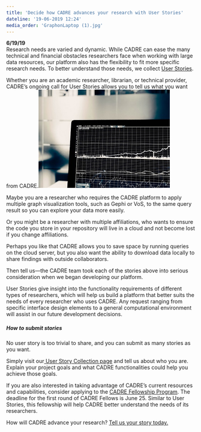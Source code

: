 ```yaml
---
title: 'Decide how CADRE advances your research with User Stories'
dateline: '19-06-2019 12:24'
media_order: 'GraphonLaptop (1).jpg'
---
```


**6/19/19**  
Research needs are varied and dynamic. While CADRE can ease the many technical and financial obstacles researchers face when working with large data resources, our platform also has the flexibility to fit more specific research needs. To better understand those needs, we collect [User Stories](https://iuni.iu.edu/resources/cadre/user-stories).

Whether you are an academic researcher, librarian, or technical provider, CADRE’s ongoing call for User Stories allows you to tell us what you want from CADRE.![](GraphonLaptop%20%281%29.jpg?classes=float-right)

Maybe you are a researcher who requires the CADRE platform to apply multiple graph visualization tools, such as Gephi or VoS, to the same query result so you can explore your data more easily.  

Or you might be a researcher with multiple affiliations, who wants to ensure the code you store in your repository will live in a cloud and not become lost if you change affiliations.

Perhaps you like that CADRE allows you to save space by running queries on the cloud server, but you also want the ability to download data locally to share findings with outside collaborators.

Then tell us—the CADRE team took each of the stories above into serious consideration when we began developing our platform.

User Stories give insight into the functionality requirements of different types of researchers, which will help us build a platform that better suits the needs of every researcher who uses CADRE. Any request ranging from specific interface design elements to a general computational environment will assist in our future development decisions.

##### How to submit stories

No user story is too trivial to share, and you can submit as many stories as you want.

Simply visit our[ User Story Collection page](https://iuni.iu.edu/resources/cadre/user-stories) and tell us about who you are. Explain your project goals and what CADRE functionalities could help you achieve those goals.

If you are also interested in taking advantage of CADRE’s current resources and capabilities, consider applying to the [CADRE Fellowship Program](https://cadre.iu.edu/work-with-us/cadre-fellowship). The deadline for the first round of CADRE Fellows is June 25. Similar to User Stories, this fellowship will help CADRE better understand the needs of its researchers.

How will CADRE advance your research? [Tell us your story today.](http://iuni.iu.edu/resources/cadre/fellowship-proposal-form)